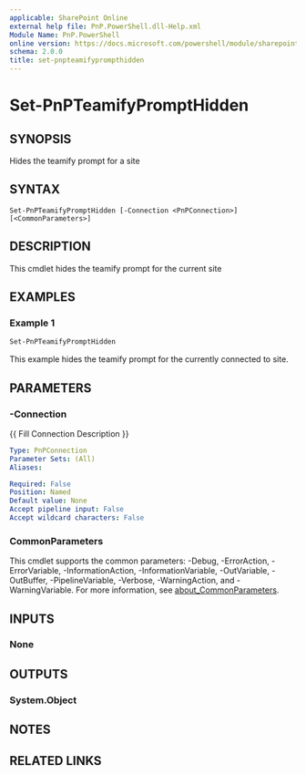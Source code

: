 ```yaml
---
applicable: SharePoint Online
external help file: PnP.PowerShell.dll-Help.xml
Module Name: PnP.PowerShell
online version: https://docs.microsoft.com/powershell/module/sharepoint-pnp/set-pnpteamifyprompthidden
schema: 2.0.0
title: set-pnpteamifyprompthidden
---
```


# Set-PnPTeamifyPromptHidden

## SYNOPSIS
Hides the teamify prompt for a site

## SYNTAX

```
Set-PnPTeamifyPromptHidden [-Connection <PnPConnection>] [<CommonParameters>]
```

## DESCRIPTION
This cmdlet hides the teamify prompt for the current site

## EXAMPLES

### Example 1
```powershell
Set-PnPTeamifyPromptHidden
```

This example hides the teamify prompt for the currently connected to site.

## PARAMETERS

### -Connection
{{ Fill Connection Description }}

```yaml
Type: PnPConnection
Parameter Sets: (All)
Aliases:

Required: False
Position: Named
Default value: None
Accept pipeline input: False
Accept wildcard characters: False
```

### CommonParameters
This cmdlet supports the common parameters: -Debug, -ErrorAction, -ErrorVariable, -InformationAction, -InformationVariable, -OutVariable, -OutBuffer, -PipelineVariable, -Verbose, -WarningAction, and -WarningVariable. For more information, see [about_CommonParameters](http://go.microsoft.com/fwlink/?LinkID=113216).

## INPUTS

### None

## OUTPUTS

### System.Object
## NOTES

## RELATED LINKS
